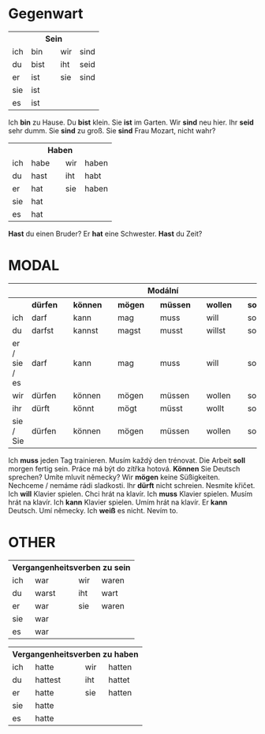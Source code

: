 # Gegenwart
<table> 
    <tr><th colspan=5> Sein </th></tr>
    <tr>
        <td>ich</td><td class="word">bin</td>
        <td></td>
        <td>wir</td><td class="word">sind</td>
    </tr>
    <tr>
        <td>du</td><td class="word">bist</td>
        <td></td>
        <td>iht</td><td class="word">seid</td>
    </tr>
    <tr>
        <td>er</td><td class="word">ist</td>
        <td></td>
        <td>sie</td><td class="word">sind</td>
    </tr>
    <tr>
        <td>sie</td><td class="word" >ist</td>
        <td></td>
        <td></td><td class="word"></td>
    </tr>
    <tr>
        <td>es</td><td class="word">ist</td>
        <td></td>
        <td></td><td class="word"></td>
    </tr>
</table>

Ich **bin** zu Hause.
Du **bist** klein.
Sie **ist** im Garten.
Wir **sind** neu hier.
Ihr **seid** sehr dumm.
Sie **sind** zu groß.
Sie **sind** Frau Mozart, nicht wahr?

<table> 
    <tr><th colspan=5> Haben </th></tr>
    <tr>
        <td>ich</td><td class="word">habe</td>
        <td></td>
        <td>wir</td><td class="word">haben</td>
    </tr>
    <tr>
        <td>du</td><td class="word">hast</td>
        <td></td>
        <td>iht</td><td class="word">habt</td>
    </tr>
    <tr>
        <td>er</td><td class="word">hat</td>
        <td></td>
        <td>sie</td><td class="word">haben</td>
    </tr>
    <tr>
        <td>sie</td><td class="word">hat</td>
        <td></td>
        <td></td><td class="word"></td>
    </tr>
    <tr>
        <td>es</td><td class="word">hat</td>
        <td></td>
        <td></td><td class="word"></td>
    </tr>
</table>
<link href="./style.css" rel="stylesheet">

**Hast** du einen Bruder?
Er **hat** eine Schwester.
**Hast** du Zeit?

# MODAL
<table> 
    <tr><th colspan=14> Modální </th></tr>
    <tr>
        <th></th>
        <th class="word">dürfen</th>
        <th></th>
        <th class="word">können</th>
        <th></th>
        <th class="word">mögen</th>
        <th></th>
        <th class="word">müssen</th>
        <th></th>
        <th class="word">wollen</th>
        <th></th>
        <th class="word">sollen</th>
        <th></th>
        <th class="word">wissen</th>
    </tr>
    <tr>
        <td class="hVertical">ich</td>
        <td class="word">darf</td>
        <td></td>
        <td class="word">kann</td>
        <td></td>
        <td class="word">mag</td>
        <td></td>
        <td class="word">muss</td>
        <td></td>
        <td class="word">will</td>
        <td></td>
        <td class="word">soll</td>
        <td></td>
        <td class="word">weiß</td>
    </tr>
    <tr>
        <td class="hVertical">du</td>
        <td class="word">darfst</td>
        <td></td>
        <td class="word">kannst</td>
        <td></td>
        <td class="word">magst</td>
        <td></td>
        <td class="word">musst</td>
        <td></td>
        <td class="word">willst</td>
        <td></td>
        <td class="word">sollst</td>
        <td></td>
        <td class="word">weißt</td>
    </tr>
    <tr>
        <td class="hVertical">er / sie / es</td>
        <td class="word">darf</td>
        <td></td>
        <td class="word">kann</td>
        <td></td>
        <td class="word">mag</td>
        <td></td>
        <td class="word">muss</td>
        <td></td>
        <td class="word">will</td>
        <td></td>
        <td class="word">soll</td>
        <td></td>
        <td class="word">weiß</td>
    </tr>
    <tr>
        <td class="hVertical">wir</td>
        <td class="word">dürfen</td>
        <td></td>
        <td class="word">können</td>
        <td></td>
        <td class="word">mögen</td>
        <td></td>
        <td class="word">müssen</td>
        <td></td>
        <td class="word">wollen</td>
        <td></td>
        <td class="word">sollen</td>
        <td></td>
        <td class="word">wissen</td>
    </tr>
    <tr>
        <td class="hVertical">ihr</td>
        <td class="word">dürft</td>
        <td></td>
        <td class="word">könnt</td>
        <td></td>
        <td class="word">mögt</td>
        <td></td>
        <td class="word">müsst</td>
        <td></td>
        <td class="word">wollt</td>
        <td></td>
        <td class="word">sollt</td>
        <td></td>
        <td class="word">wisst</td>
    </tr>
    <tr>
        <td class="hVertical">sie / Sie</td>
        <td class="word">dürfen</td>
        <td></td>
        <td class="word">können</td>
        <td></td>
        <td class="word">mögen</td>
        <td></td>
        <td class="word">müssen</td>
        <td></td>
        <td class="word">wollen</td>
        <td></td>
        <td class="word">sollen</td>
        <td></td>
        <td class="word">wissen</td>
    </tr>
</table>


Ich **muss** jeden Tag trainieren. 	Musím každý den trénovat.
Die Arbeit **soll** morgen fertig sein. 	Práce má být do zítřka hotová.
**Können** Sie Deutsch sprechen? 	Umíte mluvit německy?
Wir **mögen** keine Süßigkeiten. 	Nechceme / nemáme rádi sladkosti.
Ihr **dürft** nicht schreien. 	Nesmíte křičet.
Ich **will** Klavier spielen. 	Chci hrát na klavír.
Ich **muss** Klavier spielen. 	Musím hrát na klavír.
Ich **kann** Klavier spielen. 	Umím hrát na klavír.
Er **kann** Deutsch.	Umí německy.
Ich **weiß** es nicht. 	Nevím to.

# OTHER
<table> 
    <tr><th colspan=5> Vergangenheitsverben zu sein </th></tr>
    <tr>
        <td>ich</td><td class="word">war</td>
        <td></td>
        <td>wir</td><td class="word">waren</td>
    </tr>
    <tr>
        <td>du</td><td class="word">warst</td>
        <td></td>
        <td>iht</td><td class="word">wart</td>
    </tr>
    <tr>
        <td>er</td><td class="word">war</td>
        <td></td>
        <td>sie</td><td class="word">waren</td>
    </tr>
    <tr>
        <td>sie</td><td class="word" >war</td>
        <td></td>
        <td></td><td class="word"></td>
    </tr>
    <tr>
        <td>es</td><td class="word">war</td>
        <td></td>
        <td></td><td class="word"></td>
    </tr>
</table>

<table > 
    <tr><th colspan=5> Vergangenheitsverben zu haben </th></tr>
    <tr>
        <td>ich</td><td class="word">hatte</td>
        <td></td>
        <td>wir</td><td class="word">hatten
    <tr>
        <td>du</td><td class="word">hattest</td>
        <td></td>
        <td>iht</td><td class="word">hattet</td>
    </tr>
    <tr>
        <td>er</td><td class="word">hatte</td>
        <td></td>
        <td>sie</td><td class="word">hatten</td>
    </tr>
    <tr>
        <td>sie</td><td class="word">hatte</td>
        <td></td>
        <td></td><td class="word"></td>
    </tr>
    <tr>
        <td>es</td><td class="word">hatte</td>
        <td></td>
        <td></td><td class="word"></td>
    </tr>
</table>

